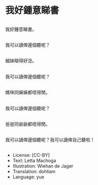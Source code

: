 # 我好鍾意睇書

##
我好鍾意睇書。

##
我可以讀俾邊個聽呢？

##
細妹瞓得好淰。

##
我可以讀俾邊個聽呢？

##
媽咪同嫲嫲都唔得閒。

##
我可以讀俾邊個聽呢？

##
爸爸同爺爺都唔得閒。

##
我可以讀俾邊個聽呢？我可以讀俾自己聽啦！

##
* License: [CC-BY]
* Text: Letta Machoga
* Illustration: Wiehan de Jager
* Translation: dohliam
* Language: yue
